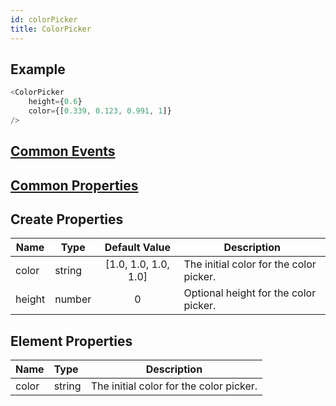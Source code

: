 ```yaml
---
id: colorPicker
title: ColorPicker
---
```


## Example

```javascript
<ColorPicker
    height={0.6}
    color={[0.339, 0.123, 0.991, 1]}
/>
```

## [Common Events](../types/Events.md)

## [Common Properties](../types/Properties.md)

## Create Properties

| Name   | Type   |    Default Value     | Description                             |
| ------ | ------ | :------------------: | --------------------------------------- |
| color  | string | [1.0, 1.0, 1.0, 1.0] | The initial color for the color picker. |
| height | number |          0           | Optional height for the color picker.   |

## Element Properties

| Name  | Type   | Description                             |
| :---- | :----- | --------------------------------------- |
| color | string | The initial color for the color picker. |
